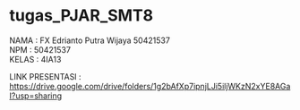 # tugas_PJAR_SMT8
NAMA        : FX Edrianto Putra Wijaya 50421537 <br/>
NPM         : 50421537 <br/>
KELAS       : 4IA13 <br/>

LINK PRESENTASI : https://drive.google.com/drive/folders/1g2bAfXp7ipnjLJi5iljWKzN2xYE8AGaI?usp=sharing
